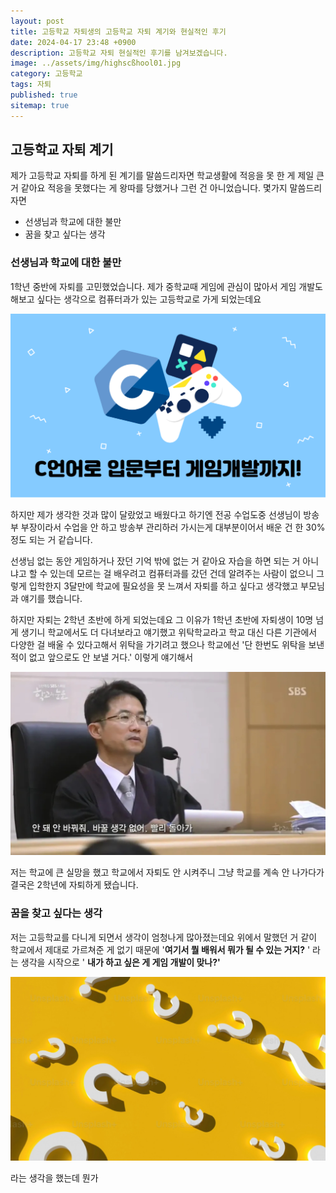 ```yaml
---
layout: post
title: 고등학교 자퇴생의 고등학교 자퇴 계기와 현실적인 후기
date: 2024-04-17 23:48 +0900
description: 고등학교 자퇴 현실적인 후기를 남겨보겠습니다.
image: ../assets/img/highscßhool01.jpg
category: 고등학교
tags: 자퇴
published: true
sitemap: true
---
```


## 고등학교 자퇴 계기

제가 고등학교 자퇴를 하게 된 계기를 말씀드리자면 학교생활에 적응을 못 한 게 제일 큰 거 같아요
적응을 못했다는 게 왕따를 당했거나 그런 건 아니었습니다. 몇가지 말씀드리자면

- 선생님과 학교에 대한 불만
- 꿈을 찾고 싶다는 생각

### 선생님과 학교에 대한 불만

1학년 중반에 자퇴를 고민했었습니다.
제가 중학교때 게임에 관심이 많아서 게임 개발도 해보고 싶다는 생각으로 컴퓨터과가 있는 고등학교로
가게 되었는데요

![image](/assets/img/game.jpg)

하지만 제가 생각한 것과 많이 달랐었고 배웠다고 하기엔 전공 수업도중 선생님이 방송부 부장이라서 수업을 안 하고 방송부 관리하러 가시는게 대부분이어서 배운 건 한 30%정도 되는 거 같습니다.

선생님 없는 동안 게임하거나 잤던 기억 밖에 없는 거 같아요 자습을 하면 되는 거 아니냐고 할 수 있는데
모르는 걸 배우려고 컴퓨터과를 갔던 건데 알려주는 사람이 없으니
그렇게 입학한지 3달만에 학교에 필요성을 못 느껴서 자퇴를 하고 싶다고 생각했고 부모님과 얘기를 했습니다. 

하지만 자퇴는 2학년 초반에 하게 되었는데요
그 이유가 1학년 초반에 자퇴생이 10명 넘게 생기니 학교에서도 더 다녀보라고 얘기했고
위탁학교라고 학교 대신 다른 기관에서 다양한 걸 배울 수 있다고해서 위탁을 가기려고 했으나
학교에선 '단 한번도 위탁을 보낸 적이 없고 앞으로도 안 보낼 거다.' 이렇게 얘기해서

![image](/assets/img/highschool03.jpg)

저는 학교에 큰 실망을 했고 학교에서 자퇴도 안 시켜주니 그냥 학교를 계속 안 나가다가
결국은 2학년에 자퇴하게 됐습니다.

### 꿈을 찾고 싶다는 생각
저는 고등학교를 다니게 되면서 생각이 엄청나게 많아졌는데요
위에서 말했던 거 같이 학교에서 제대로 가르쳐준 게 없기 때문에 '**여기서 뭘 배워서 뭐가 될 수 있는 거지?** '
라는 생각을 시작으로 ' **내가 하고 싶은 게 게임 개발이 맞나?'** 

![image](/assets/img/highschool04.jpg)

라는 생각을 했는데 뭔가 


